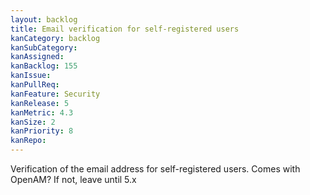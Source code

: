 ```yaml
---
layout: backlog
title: Email verification for self-registered users
kanCategory: backlog
kanSubCategory:
kanAssigned:
kanBacklog: 155
kanIssue:
kanPullReq:
kanFeature: Security
kanRelease: 5
kanMetric: 4.3
kanSize: 2
kanPriority: 8
kanRepo:
---
```

Verification of the email address for self-registered users. Comes with OpenAM? If not, leave until 5.x
